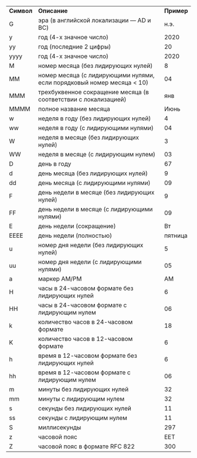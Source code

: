 <!-----

Yay, no errors, warnings, or alerts!

Conversion time: 0.931 seconds.


Using this Markdown file:

1. Paste this output into your source file.
2. See the notes and action items below regarding this conversion run.
3. Check the rendered output (headings, lists, code blocks, tables) for proper
   formatting and use a linkchecker before you publish this page.

Conversion notes:

* Docs to Markdown version 1.0β34
* Wed May 31 2023 07:04:57 GMT-0700 (PDT)
* Source doc: Untitled document
* Tables are currently converted to HTML tables.
----->



<table>
  <tr>
   <td><strong>Символ</strong>
   </td>
   <td><strong>Описание</strong>
   </td>
   <td><strong>Пример</strong>
   </td>
  </tr>
  <tr>
   <td>G
   </td>
   <td>эра (в английской локализации — AD и BC)
   </td>
   <td>н.э.
   </td>
  </tr>
  <tr>
   <td>y
   </td>
   <td>год (4-х значное число)
   </td>
   <td>2020
   </td>
  </tr>
  <tr>
   <td>yy
   </td>
   <td>год (последние 2 цифры)
   </td>
   <td>20
   </td>
  </tr>
  <tr>
   <td>yyyy
   </td>
   <td>год (4-х значное число)
   </td>
   <td>2020
   </td>
  </tr>
  <tr>
   <td>M
   </td>
   <td>номер месяца (без лидирующих нулей)
   </td>
   <td>8
   </td>
  </tr>
  <tr>
   <td>MM
   </td>
   <td>номер месяца (с лидирующими нулями, если порядковый номер месяца &lt; 10)
   </td>
   <td>04
   </td>
  </tr>
  <tr>
   <td>MMM
   </td>
   <td>трехбуквенное сокращение месяца (в соответствии с локализацией)
   </td>
   <td>янв
   </td>
  </tr>
  <tr>
   <td>MMMM
   </td>
   <td>полное название месяца
   </td>
   <td>Июнь
   </td>
  </tr>
  <tr>
   <td>w
   </td>
   <td>неделя в году (без лидирующих нулей)
   </td>
   <td>4
   </td>
  </tr>
  <tr>
   <td>ww
   </td>
   <td>неделя в году (с лидирующими нулями)
   </td>
   <td>04
   </td>
  </tr>
  <tr>
   <td>W
   </td>
   <td>неделя в месяце (без лидирующих нулей)
   </td>
   <td>3
   </td>
  </tr>
  <tr>
   <td>WW
   </td>
   <td>неделя в месяце (с лидирующим нулем)
   </td>
   <td>03
   </td>
  </tr>
  <tr>
   <td>D
   </td>
   <td>день в году
   </td>
   <td>67
   </td>
  </tr>
  <tr>
   <td>d
   </td>
   <td>день месяца (без лидирующих нулей)
   </td>
   <td>9
   </td>
  </tr>
  <tr>
   <td>dd
   </td>
   <td>день месяца (с лидирующими нулями)
   </td>
   <td>09
   </td>
  </tr>
  <tr>
   <td>F
   </td>
   <td>день недели в месяце (без лидирующих нулей)
   </td>
   <td>9
   </td>
  </tr>
  <tr>
   <td>FF
   </td>
   <td>день недели в месяце (с лидирующими нулями)
   </td>
   <td>09
   </td>
  </tr>
  <tr>
   <td>E
   </td>
   <td>день недели (сокращение)
   </td>
   <td>Вт
   </td>
  </tr>
  <tr>
   <td>EEEE
   </td>
   <td>день недели (полностью)
   </td>
   <td>пятница
   </td>
  </tr>
  <tr>
   <td>u
   </td>
   <td>номер дня недели (без лидирующих нулей)
   </td>
   <td>5
   </td>
  </tr>
  <tr>
   <td>uu
   </td>
   <td>номер дня недели (с лидирующими нулями)
   </td>
   <td>05
   </td>
  </tr>
  <tr>
   <td>a
   </td>
   <td>маркер AM/PM
   </td>
   <td>AM
   </td>
  </tr>
  <tr>
   <td>H
   </td>
   <td>часы в 24-часовом формате без лидирующих нулей
   </td>
   <td>6
   </td>
  </tr>
  <tr>
   <td>HH
   </td>
   <td>часы в 24-часовом формате с лидирующим нулем
   </td>
   <td>06
   </td>
  </tr>
  <tr>
   <td>k
   </td>
   <td>количество часов в 24-часовом формате
   </td>
   <td>18
   </td>
  </tr>
  <tr>
   <td>K
   </td>
   <td>количество часов в 12-часовом формате
   </td>
   <td>6
   </td>
  </tr>
  <tr>
   <td>h
   </td>
   <td>время в 12-часовом формате без лидирующих нулей
   </td>
   <td>6
   </td>
  </tr>
  <tr>
   <td>hh
   </td>
   <td>время в 12-часовом формате с лидирующим нулем
   </td>
   <td>06
   </td>
  </tr>
  <tr>
   <td>m
   </td>
   <td>минуты без лидирующих нулей
   </td>
   <td>32
   </td>
  </tr>
  <tr>
   <td>mm
   </td>
   <td>минуты с лидирующим нулем
   </td>
   <td>32
   </td>
  </tr>
  <tr>
   <td>s
   </td>
   <td>секунды без лидирующих нулей
   </td>
   <td>11
   </td>
  </tr>
  <tr>
   <td>ss
   </td>
   <td>секунды с лидирующим нулем
   </td>
   <td>11
   </td>
  </tr>
  <tr>
   <td>S
   </td>
   <td>миллисекунды
   </td>
   <td>297
   </td>
  </tr>
  <tr>
   <td>z
   </td>
   <td>часовой пояс
   </td>
   <td>EET
   </td>
  </tr>
  <tr>
   <td>Z
   </td>
   <td>часовой пояс в формате RFC 822
   </td>
   <td>300
   </td>
  </tr>
</table>
